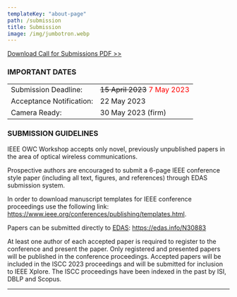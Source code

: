 ```yaml
---
templateKey: "about-page"
path: /submission
title: Submission
image: /img/jumbotron.webp
---
```


[Download Call for Submissions PDF >>](OWC-Workshop-CFP_IEEE_ISCC2023_0416.pdf)

### IMPORTANT DATES

|                          |                                                 |
| ------------------------ | ----------------------------------------------- |
| Submission Deadline:     | <s>15 April 2023</s> <span style="color: red; ">7 May 2023</span>|
| Acceptance Notification: | 22 May 2023                                     |
| Camera Ready:            | 30 May 2023 (firm)                              |

### SUBMISSION GUIDELINES

IEEE OWC Workshop accepts only novel, previously unpublished papers in the area of optical wireless communications.

Prospective authors are encouraged to submit a 6-page IEEE conference style paper (including all text, figures, and references) through EDAS submission system.

In order to download manuscript templates for IEEE conference proceedings use the following link: https://www.ieee.org/conferences/publishing/templates.html. 

Papers can be submitted directly to [EDAS](https://edas.info/N30883): https://edas.info/N30883

At least one author of each accepted paper is required to register to the conference and present the paper. 
Only registered and presented papers will be published in the conference proceedings. 
Accepted papers will be included in the ISCC 2023 proceedings and will be submitted for inclusion to IEEE Xplore. 
The ISCC proceedings have been indexed in the past by ISI, DBLP and Scopus. 

---
